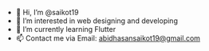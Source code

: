 - 👋 Hi, I’m @saikot19
- 👀 I’m interested in web designing and developing
- 🌱 I’m currently learning Flutter
- 📫 Contact me via Email: abidhasansaikot19@gmail.com

<!---
saikot19/saikot19 is a ✨ special ✨ repository because its `README.md` (this file) appears on your GitHub profile.
You can click the Preview link to take a look at your changes.
--->
